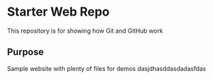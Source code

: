 # Starter Web Repo

This repository is for showing how Git and GitHub work

## Purpose

Sample website with plenty of files for demos
dasjdhasddasdadasfdas

